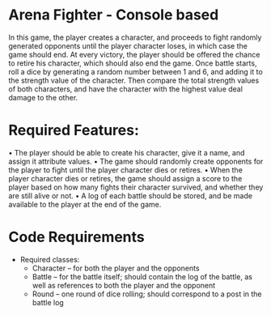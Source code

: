 # Arena Fighter - Console based
In this game, the player creates a character, and proceeds to fight randomly generated opponents until the player character loses, in which case the game should end. At every victory, the player should be offered the chance to retire his character, which should also end the game.
Once battle starts, roll a dice by generating a random number between 1 and 6, and adding it to the strength value of the character. Then compare the total strength values of both characters, and have the character with the highest value deal damage to the other. 

# Required Features: 
•	The player should be able to create his character, give it a name, and assign it attribute values.
•	The game should randomly create opponents for the player to fight until the player character dies or retires.
•	When the player character dies or retires, the game should assign a score to the player based on how many fights their character survived, and whether they are still alive or not. 
•	A log of each battle should be stored, and be made available to the player at the end of the game.

# Code Requirements
- Required classes:
    - Character – for both the player and the opponents
    - Battle – for the battle itself; should contain the log of the battle, as well as references to both the player and the opponent
    - Round – one round of dice rolling; should correspond to a post in the battle log